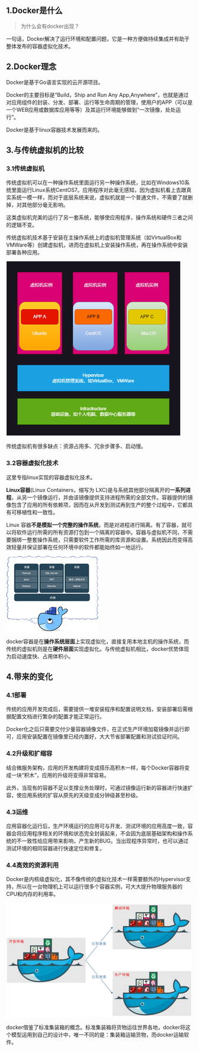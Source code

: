 ## 1.Docker是什么

> 为什么会有docker出现？

一句话，Docker解决了运行环境和配置问题，它是一种方便做持续集成并有助于整体发布的容器虚拟化技术。

## 2.Docker理念

Docker是基于Go语言实现的云开源项目。

Docker的主要目标是“Build，Ship and Run Any App,Anywhere”，也就是通过对应用组件的封装、分发、部署、运行等生命周期的管理，使用户的APP（可以是一个WEB应用或数据库应用等等）及其运行环境能够做到“一次镜像，处处运行”。

Docker是基于linux容器技术发展而来的。

## 3.与传统虚拟机的比较

### 3.1传统虚拟机

传统虚拟机可以在一种操作系统里面运行另一种操作系统，比如在Windows10系统里面运行Linux系统CentOS7。应用程序对此毫无感知，因为虚拟机看上去跟真实系统一模一样，而对于底层系统来说，虚拟机就是一个普通文件，不需要了就删掉，对其他部分毫无影响。

这类虚拟机完美的运行了另一套系统，能够使应用程序，操作系统和硬件三者之间的逻辑不变。

传统虚拟机技术基于安装在主操作系统上的虚拟机管理系统（如VirtualBox和VMWare等）创建虚拟机，进而在虚拟机上安装操作系统，再在操作系统中安装部署各种应用。

![传统虚拟机结构](..\imgs\传统虚拟机结构.png)

传统虚拟机有很多缺点：资源占用多、冗余步骤多、启动慢。

### 3.2容器虚拟化技术

这里专指linux实现的容器虚拟化技术。

**Linux容器**(Linux Containers，缩写为 LXC)是与系统其他部分隔离开的**一系列进程**，从另一个镜像运行，并由该镜像提供支持进程所需的全部文件。容器提供的镜像包含了应用的所有依赖项，因而在从开发到测试再到生产的整个过程中，它都具有可移植性和一致性。

Linux 容器**不是模拟一个完整的操作系统**，而是对进程进行隔离。有了容器，就可以将软件运行所需的所有资源打包到一个隔离的容器中。容器与虚拟机不同，不需要捆绑一整套操作系统，只需要软件工作所需的库资源和设置。系统因此而变得高效轻量并保证部署在任何环境中的软件都能始终如一地运行。

![img](..\imgs\容器示意图.png)

docker容器是在**操作系统层面**上实现虚拟化，直接复用本地主机的操作系统，而传统的虚拟机则是在**硬件层面**实现虚拟化。与传统虚拟机相比，docker优势体现为启动速度快、占用体积小。

## 4.带来的变化

### 4.1部署

传统的应用开发完成后，需要提供一堆安装程序和配置说明文档，安装部署后需根据配置文档进行繁杂的配置才能正常运行。

Docker化之后只需要交付少量容器镜像文件，在正式生产环境加载镜像并运行即可，应用安装配置在镜像里已经内置好，大大节省部署配置和测试验证时间。

### 4.2升级和扩缩容

结合微服务架构，应用的开发构建将变成搭乐高积木一样，每个Docker容器将变成一块“积木”，应用的升级将变得非常容易。

此外，当现有的容器不足以支撑业务处理时，可通过镜像运行新的容器进行快速扩容，使应用系统的扩容从原先的天级变成分钟级甚至秒级。

### 4.3运维

应用容器化运行后，生产环境运行的应用可与开发、测试环境的应用高度一致，容器会将应用程序相关的环境和状态完全封装起来，不会因为底层基础架构和操作系统的不一致性给应用带来影响，产生新的BUG。当出现程序异常时，也可以通过测试环境的相同容器进行快速定位和修复。

### 4.4高效的资源利用

Docker是内核级虚拟化，其不像传统的虚拟化技术一样需要额外的Hypervisor支持，所以在一台物理机上可以运行很多个容器实例，可大大提升物理服务器的CPU和内存的利用率。

![image-20240724184611030](..\imgs\docker工作模式.png)

docker借鉴了标准集装箱的概念。标准集装箱将货物运往世界各地，docker将这个模型运用到自己的设计中，唯一不同的是：集装箱运输货物，而docker运输软件。

